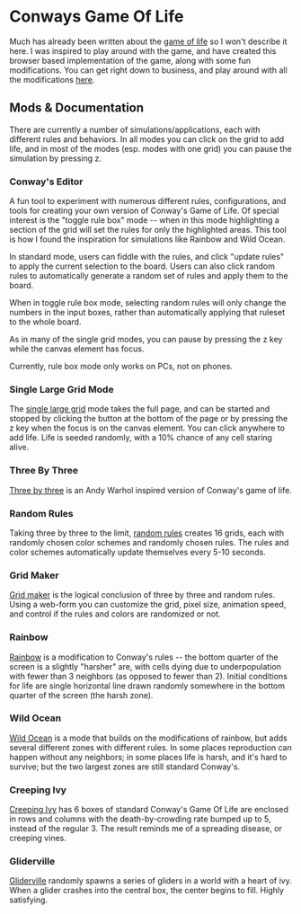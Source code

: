 # Conways Game Of Life

Much has already been written about the [game of life](https://en.wikipedia.org/wiki/Conway%27s_Game_of_Life) so I won't describe it here. I was inspired to play around with the game, and have created this browser based implementation of the game, along with some fun modifications. You can get right down to business, and play around with all the modifications [here](https://tebs-game-of-life.com).

## Mods & Documentation

There are currently a number of simulations/applications, each with different rules and behaviors. In all modes you can click on the grid to add life, and in most of the modes (esp. modes with one grid) you can pause the simulation by pressing z.

### Conway's Editor

A fun tool to experiment with numerous different rules, configurations, and tools for creating your own version of Conway's Game of Life. Of special interest is the "toggle rule box" mode -- when in this mode highlighting a section of the grid will set the rules for only the highlighted areas. This tool is how I found the inspiration for simulations like Rainbow and Wild Ocean.

In standard mode, users can fiddle with the rules, and click "update rules" to apply the current selection to the board. Users can also click random rules to automatically generate a random set of rules and apply them to the board.

When in toggle rule box mode, selecting random rules will only change the numbers in the input boxes, rather than automatically applying that ruleset to the whole board.

As in many of the single grid modes, you can pause by pressing the z key while the canvas element has focus.

Currently, rule box mode only works on PCs, not on phones.

### Single Large Grid Mode

The [single large grid](https://tebs-game-of-life.com/single-large/single-large.html) mode takes the full page, and can be started and stopped by clicking the button at the bottom of the page or by pressing the z key when the focus is on the canvas element. You can click anywhere to add life. Life is seeded randomly, with a 10% chance of any cell staring alive.

### Three By Three

[Three by three](https://tebs-game-of-life.com/three-by-three/three-by-three.html) is an Andy Warhol inspired version of Conway's game of life.

### Random Rules

Taking three by three to the limit, [random rules](https://tebs-game-of-life.com/random-rules/random-rules.html) creates 16 grids, each with randomly chosen color schemes and randomly chosen rules. The rules and color schemes automatically update themselves every 5-10 seconds.

### Grid Maker

[Grid maker](https://tebs-game-of-life.com/grid-maker/grid-maker-form.html) is the logical conclusion of three by three and random rules. Using a web-form you can customize the grid, pixel size, animation speed, and control if the rules and colors are randomized or not.

### Rainbow

[Rainbow](https://tebs-game-of-life.com/rainbow/rainbow.html) is a modification to Conway's rules -- the bottom quarter of the screen is a slightly "harsher" are, with cells dying due to underpopulation with fewer than 3 neighbors (as opposed to fewer than 2). Initial conditions for life are single horizontal line drawn randomly somewhere in the bottom quarter of the screen (the harsh zone).

### Wild Ocean

[Wild Ocean](https://tebs-game-of-life.com/wild-ocean/wild-ocean.html) is a mode that builds on the modifications of rainbow, but adds several different zones with different rules. In some places reproduction can happen without any neighbors; in some places life is harsh, and it's hard to survive; but the two largest zones are still standard Conway's.

### Creeping Ivy

[Creeping Ivy](https://tebs-game-of-life.com/creeping-ivy/creeping-ivy.html) has 6 boxes of standard Conway's Game Of Life are enclosed in rows and columns with the death-by-crowding rate bumped up to 5, instead of the regular 3. The result reminds me of a spreading disease, or creeping vines.

### Gliderville

[Gliderville](https://tebs-game-of-life.com/gliderville/gliderville.html) randomly spawns a series of gliders in a world with a heart of ivy. When a glider crashes into the central box, the center begins to fill. Highly satisfying.
